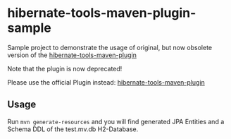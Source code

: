 # hibernate-tools-maven-plugin-sample
Sample project to demonstrate the usage of original, but now obsolete version of the [hibernate-tools-maven-plugin](https://github.com/stadler/hibernate-tools-maven-plugin)

Note that the plugin is now deprecated!

Please use the official Plugin instead: [hibernate-tools-maven-plugin](https://github.com/hibernate/hibernate-tools/tree/master/maven)

## Usage
Run `mvn generate-resources` and you will find generated JPA Entities and a Schema DDL of the test.mv.db H2-Database.
